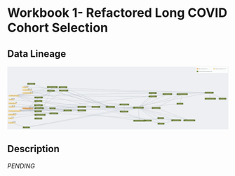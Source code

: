 # Workbook 1- Refactored Long COVID Cohort Selection

## Data Lineage

![](datalineage.png)

## Description
*PENDING*

